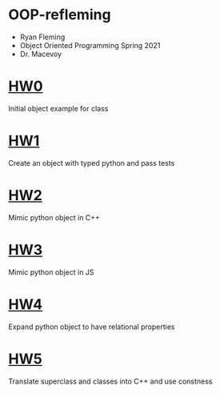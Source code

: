 # OOP-refleming
- Ryan Fleming
- Object Oriented Programming Spring 2021
- Dr. Macevoy

# [HW0](https://github.com/Rytheking/OOP-refleming/tree/main/hw0/moon)
Initial object example for class

# [HW1](https://github.com/Rytheking/OOP-refleming/tree/main/hw1)
Create an object with typed python and pass tests

# [HW2](https://github.com/Rytheking/OOP-refleming/tree/main/hw2)
Mimic python object in C++


# [HW3](https://github.com/Rytheking/OOP-refleming/tree/main/hw3)
Mimic python object in JS


# [HW4](https://github.com/Rytheking/OOP-refleming/tree/main/hw4)
Expand python object to have relational properties


# [HW5](https://github.com/Rytheking/OOP-refleming/tree/main/hw5)
Translate superclass and classes into C++ and use constness
